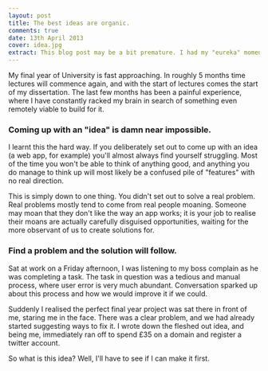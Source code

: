 ```yaml
---
layout: post
title: The best ideas are organic.
comments: true
date: 13th April 2013
cover: idea.jpg
extract: This blog post may be a bit premature. I had my "eureka" moment roughly 24 hours before this post was published, so as a prior warning, everything I've written below could be nonsense.
---
```


My final year of University is fast approaching. In roughly 5 months time lectures will commence again, and with the start of lectures comes the start of my dissertation. The last few months has been a painful experience, where I have constantly racked my brain in search of something even remotely viable to build for it.

### Coming up with an "idea" is damn near impossible.

I learnt this the hard way. If you deliberately set out to come up with an idea (a web app, for example) you'll almost always find yourself struggling. Most of the time you won't be able to think of anything good, and anything you do manage to think up will most likely be a confused pile of "features" with no real direction. 

This is simply down to one thing. You didn't set out to solve a real problem. Real problems mostly tend to come from real people moaning. Someone may moan that they don't like the way an app works; it is your job to realise their moans are actually carefully disguised opportunities, waiting for the more observant of us to create solutions for.

### Find a problem and the solution will follow.

Sat at work on a Friday afternoon, I was listening to my boss complain as he was completing a task. The task in question was a tedious and manual process, where user error is very much abundant. Conversation sparked up about this process and how we would improve it if we could. 

Suddenly I realised the perfect final year project was sat there in front of me, staring me in the face. There was a clear problem, and we had already started suggesting ways to fix it. I wrote down the fleshed out idea, and being me, immediately ran off to spend £35 on a domain and register a twitter account.

So what is this idea? Well, I'll have to see if I can make it first.










